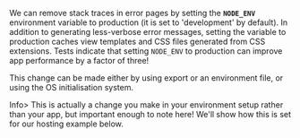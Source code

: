 We can remove stack traces in error pages by setting the **`NODE_ENV`** environment variable to production (it is set to 'development' by default). In addition to generating less-verbose error messages, setting the variable to production caches view templates and CSS files generated from CSS extensions. Tests indicate that setting `NODE_ENV` to production can improve app performance by a factor of three!

This change can be made either by using export or an environment file, or using the OS initialisation system.  

Info> This is actually a change you make in your environment setup rather than your app, but important enough to note here! We'll show how this is set for our hosting example below. 
